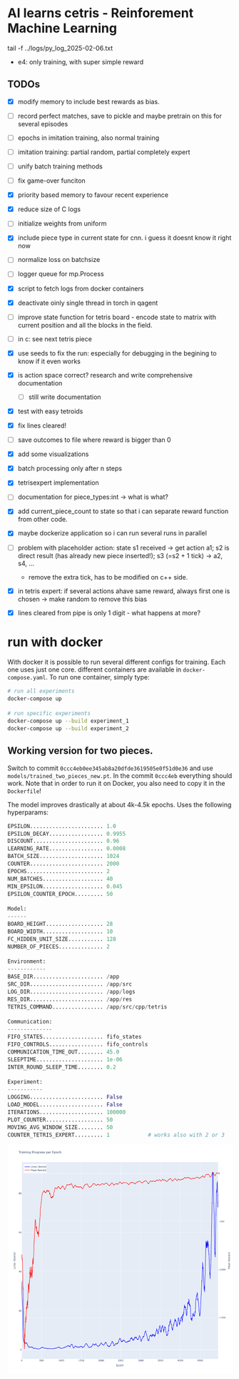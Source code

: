 # AI learns cetris - Reinforement Machine Learning
tail -f ../logs/py_log_2025-02-06.txt


- e4: only training, with super simple reward

## TODOs

- [x] modify memory to include best rewards as bias. 

- [ ] record perfect matches, save to pickle and maybe pretrain on this for several episodes
- [ ] epochs in imitation training, also normal training
- [ ]  imitation training: partial random, partial completely expert
- [ ] unify batch training methods
- [ ] fix game-over funciton

- [x] priority based memory to favour recent experience
- [x] reduce size of C  logs
- [ ] initialize weights from uniform
- [x] include piece type in current state for cnn. i guess it doesnt know it right now
- [ ] normalize loss on batchsize
- [ ] logger queue for mp.Process
- [x] script to fetch logs from docker containers
- [x] deactivate oinly single thread in torch in qagent
- [ ] improve state function for tetris board - encode state to matrix with current position and all the blocks in the field. 
- [ ] in c: see next tetris piece
- [x] use seeds to fix the run: especially for debugging in the begining to know if it even works


- [x] is action space correct? research and write comprehensive documentation
    - [ ] still write documentation
- [x] test with easy tetroids
- [x] fix lines cleared!
- [ ] save outcomes to file where reward is bigger than 0
- [x] add some visualizations
- [x] batch processing only after n steps
- [x] tetrisexpert implementation


- [ ] documentation for piece_types:int  -> what is what?
- [x] add current_piece_count to state so that i can separate reward function from other code. 
- [x] maybe dockerize application so i can run several runs in parallel

- [ ] problem with placeholder action: state s1 received -> get action a1; s2 is direct result (has already new piece inserted!); s3 (=s2 + 1 tick) -> a2, s4, ...
    - remove the extra tick, has to be modified on c++ side. 


- [x] in tetris expert: if several actions ahave same reward, always first one is chosen -> make random to remove this bias
- [x] lines cleared from pipe is only 1 digit - what happens at more?


# run with docker
With docker it is possible to run several different configs for training. Each one uses just one core. 
different containers are available in `docker-compose.yaml`. 
To run one container, simply type: 

```bash
# run all experiments
docker-compose up

# run specific experiments
docker-compose up --build experiment_1
docker-compose up --build experiment_2

```



## Working version for two pieces. 
Switch to commit `0ccc4eb0ee345ab8a20dfde3619505e0f51d0e36` and use `models/trained_two_pieces_new.pt`. In the commit `0ccc4eb` everything should work. Note that in order to run it on Docker, you also need to copy it in the `Dockerfile`!


The model improves drastically at about 4k-4.5k epochs. 
Uses the following hyperparams: 

```python
EPSILON....................... 1.0
EPSILON_DECAY................. 0.9955
DISCOUNT...................... 0.96
LEARNING_RATE................. 0.0008
BATCH_SIZE.................... 1024
COUNTER....................... 2000
EPOCHS........................ 2
NUM_BATCHES................... 40
MIN_EPSILON................... 0.045
EPSILON_COUNTER_EPOCH......... 50

Model:
------
BOARD_HEIGHT.................. 28
BOARD_WIDTH................... 10
FC_HIDDEN_UNIT_SIZE........... 128
NUMBER_OF_PIECES.............. 2

Environment:
------------
BASE_DIR...................... /app
SRC_DIR....................... /app/src
LOG_DIR....................... /app/logs
RES_DIR....................... /app/res
TETRIS_COMMAND................ /app/src/cpp/tetris

Communication:
--------------
FIFO_STATES................... fifo_states
FIFO_CONTROLS................. fifo_controls
COMMUNICATION_TIME_OUT........ 45.0
SLEEPTIME..................... 1e-06
INTER_ROUND_SLEEP_TIME........ 0.2

Experiment:
-----------
LOGGING....................... False
LOAD_MODEL.................... False
ITERATIONS.................... 100000
PLOT_COUNTER.................. 50
MOVING_AVG_WINDOW_SIZE........ 50
COUNTER_TETRIS_EXPERT......... 1            # works also with 2 or 3

```
![plot](./res/newplot.png)


